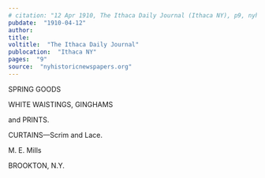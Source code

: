 ```yaml
---
# citation: "12 Apr 1910, The Ithaca Daily Journal (Ithaca NY), p9, nyhistoricnewspapers.org."
pubdate:  "1910-04-12"
author: 
title: 
voltitle:  "The Ithaca Daily Journal"
publocation:  "Ithaca NY"
pages:  "9"
source:  "nyhistoricnewspapers.org"
---
```


SPRING GOODS

WHITE WAISTINGS, GINGHAMS

and PRINTS.

CURTAINS—Scrim and Lace.

M. E. Mills

BROOKTON, N.Y.

